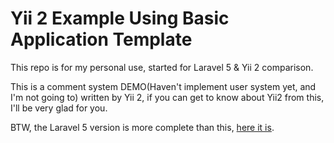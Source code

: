 Yii 2 Example Using Basic Application Template
================================

This repo is for my personal use, started for Laravel 5 & Yii 2 comparison.

This is a comment system DEMO(Haven't implement user system yet, and I'm not going to) written by Yii 2, if you can get to know about Yii2 from this, I'll be very glad for you.

BTW, the Laravel 5 version is more complete than this, [here it is](https://github.com/AaronJan/laravel5-example).